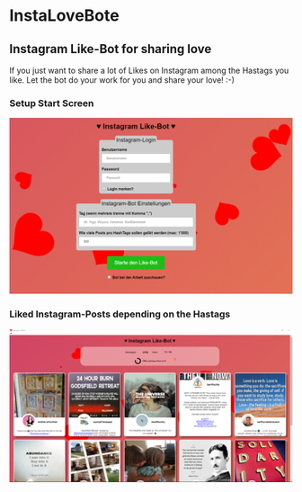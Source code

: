 # InstaLoveBote 
## Instagram Like-Bot for sharing love

If you just want to share a lot of Likes on Instagram among the Hastags you like.
Let the bot do your work for you and share your love! :-)

### Setup Start Screen

 <img src="https://github.com/BenjaminBrodwolf/InstaLoveBot/blob/master/repoImage.png" width="750" title="InstaLoveBote StartScreen">

### Liked Instagram-Posts depending on the Hastags

  <img src="https://github.com/BenjaminBrodwolf/InstaLoveBot/blob/master/likedInstaPosts.png" width="750" title="Liked Instagram Posts">

